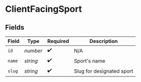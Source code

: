 # ClientFacingSport


## Fields

| Field                     | Type                      | Required                  | Description               |
| ------------------------- | ------------------------- | ------------------------- | ------------------------- |
| `id`                      | *number*                  | :heavy_check_mark:        | N/A                       |
| `name`                    | *string*                  | :heavy_check_mark:        | Sport's name              |
| `slug`                    | *string*                  | :heavy_check_mark:        | Slug for designated sport |